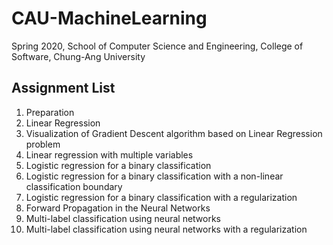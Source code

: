 # CAU-MachineLearning
Spring 2020, School of Computer Science and Engineering, College of Software, Chung-Ang University

## Assignment List
1. Preparation
2. Linear Regression
3. Visualization of Gradient Descent algorithm based on Linear Regression problem
4. Linear regression with multiple variables
5. Logistic regression for a binary classification
6. Logistic regression for a binary classification with a non-linear classification boundary
7. Logistic regression for a binary classification with a regularization
8. Forward Propagation in the Neural Networks
9. Multi-label classification using neural networks
10. Multi-label classification using neural networks with a regularization

